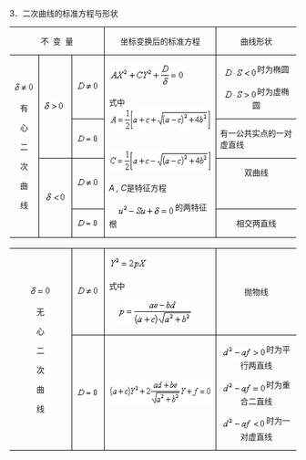 <div class=Section1>
<p class=MsoNormal><span lang=EN-US>3</span><span lang=ZH-CN style='font-family:
宋体_GB2312'>．二次曲线的标准方程与形状</span></p>
<table class=MsoNormalTable border=0 cellspacing=0 cellpadding=0
 style='border-collapse:collapse'>
 <tr>
  <td width=176 colspan=3 valign=top style='width:132.0pt;border-top:solid windowtext 1.0pt;
  border-left:none;border-bottom:none;border-right:solid windowtext 1.0pt;
  padding:0mm 5.4pt 0mm 5.4pt'>
  <p class=MsoNormal align=center style='text-align:center'><span lang=ZH-CN
  style='font-family:宋体_GB2312'>不</span><span lang=EN-US>&nbsp; </span><span
  lang=ZH-CN style='font-family:宋体_GB2312'>变</span><span lang=EN-US>&nbsp; </span><span
  lang=ZH-CN style='font-family:宋体_GB2312'>量</span></p>
  </td>
  <td width=264 valign=top style='width:198.0pt;border-top:solid windowtext 1.0pt;
  border-left:none;border-bottom:none;border-right:solid windowtext 1.0pt;
  padding:0mm 5.4pt 0mm 5.4pt'>
  <p class=MsoNormal align=center style='text-align:center'><span lang=ZH-CN
  style='font-family:宋体_GB2312'>坐标变换后的标准方程</span></p>
  </td>
  <td width=184 valign=top style='width:138.0pt;border:none;border-top:solid windowtext 1.0pt;
  padding:0mm 5.4pt 0mm 5.4pt'>
  <p class=MsoNormal align=center style='text-align:center'><span lang=ZH-CN
  style='font-family:宋体_GB2312'>曲线形状</span></p>
  </td>
 </tr>
 <tr style='height:7.75pt'>
  <td width=48 rowspan=4 style='width:36.0pt;border:solid windowtext 1.0pt;
  border-left:none;padding:0mm 5.4pt 0mm 5.4pt;height:7.75pt'>
  <p class=MsoNormal align=center style='text-align:center'><sub><span
  lang=EN-US><img width=39 height=19
  src="res/17e9d95da129bdd93c34fb6cc6aaaa52_5570_files/image002.gif" u1:shapes="_x0000_i1025"></span></sub></p>
  <p class=MsoNormal align=center style='text-align:center'><span lang=ZH-CN
  style='font-family:宋体_GB2312'>有</span></p>
  <p class=MsoNormal align=center style='text-align:center'><span lang=ZH-CN
  style='font-family:宋体_GB2312'>心</span></p>
  <p class=MsoNormal align=center style='text-align:center'><span lang=ZH-CN
  style='font-family:宋体_GB2312'>二</span></p>
  <p class=MsoNormal align=center style='text-align:center'><span lang=ZH-CN
  style='font-family:宋体_GB2312'>次</span></p>
  <p class=MsoNormal align=center style='text-align:center'><span lang=ZH-CN
  style='font-family:宋体_GB2312'>曲</span></p>
  <p class=MsoNormal align=center style='text-align:center'><span lang=ZH-CN
  style='font-family:宋体_GB2312'>线</span></p>
  </td>
  <td width=64 rowspan=2 style='width:48.0pt;border-top:solid windowtext 1.0pt;
  border-left:none;border-bottom:none;border-right:solid windowtext 1.0pt;
  padding:0mm 5.4pt 0mm 5.4pt;height:7.75pt'>
  <p class=MsoNormal><sub><span lang=EN-US><img width=37 height=19
  src="res/17e9d95da129bdd93c34fb6cc6aaaa52_5570_files/image004.gif" u1:shapes="_x0000_i1026"></span></sub></p>
  </td>
  <td width=64 style='width:48.0pt;border:solid windowtext 1.0pt;border-left:
  none;padding:0mm 5.4pt 0mm 5.4pt;height:7.75pt'>
  <p class=MsoNormal><sub><span lang=EN-US><img width=40 height=17
  src="res/17e9d95da129bdd93c34fb6cc6aaaa52_5570_files/image006.gif" u1:shapes="_x0000_i1027"></span></sub></p>
  </td>
  <td width=264 rowspan=4 valign=top style='width:198.0pt;border:solid windowtext 1.0pt;
  border-left:none;padding:0mm 5.4pt 0mm 5.4pt;height:7.75pt'>
  <p class=MsoNormal><sub><span lang=EN-US><img width=133 height=41
  src="res/17e9d95da129bdd93c34fb6cc6aaaa52_5570_files/image008.gif" u1:shapes="_x0000_i1028"></span></sub></p>
  <p class=MsoNormal><span lang=ZH-CN style='font-family:宋体_GB2312'>式中</span><span
  lang=ZH-CN> </span><sub><span lang=EN-US><img width=200 height=41
  src="res/17e9d95da129bdd93c34fb6cc6aaaa52_5570_files/image010.gif" u1:shapes="_x0000_i1029"
  align=absmiddle></span></sub></p>
  <p class=MsoNormal><span lang=EN-US>&nbsp;&nbsp;&nbsp;&nbsp; <sub><img
  width=199 height=41 src="res/17e9d95da129bdd93c34fb6cc6aaaa52_5570_files/image012.gif"
  u1:shapes="_x0000_i1030"></sub></span></p>
  <p class=MsoNormal><i><span lang=EN-US>A , C</span></i><span lang=ZH-CN
  style='font-family:宋体_GB2312'>是特征方程</span></p>
  <p class=MsoNormal><span lang=EN-US>&nbsp;&nbsp;&nbsp; <sub><img width=101
  height=24 src="res/17e9d95da129bdd93c34fb6cc6aaaa52_5570_files/image014.gif"
  u1:shapes="_x0000_i1031" align=absmiddle></sub></span><span lang=ZH-CN
  style='font-family:宋体_GB2312'>的两特征根</span></p>
  </td>
  <td width=184 valign=top style='width:138.0pt;border:none;border-top:solid windowtext 1.0pt;
  padding:0mm 5.4pt 0mm 5.4pt;height:7.75pt'>
  <p class=MsoNormal align=center style='text-align:center'><sub><span
  lang=EN-US><img width=59 height=16
  src="res/17e9d95da129bdd93c34fb6cc6aaaa52_5570_files/image016.gif" u1:shapes="_x0000_i1032"
  align=absmiddle></span></sub><span lang=ZH-CN style='font-family:宋体_GB2312'>时为椭圆</span></p>
  <p class=MsoNormal align=center style='text-align:center'><sub><span
  lang=EN-US><img width=59 height=16
  src="res/17e9d95da129bdd93c34fb6cc6aaaa52_5570_files/image018.gif" u1:shapes="_x0000_i1033"
  align=absmiddle></span></sub><span lang=ZH-CN style='font-family:宋体_GB2312'>时为虚椭圆</span></p>
  </td>
 </tr>
 <tr style='height:35.65pt'>
  <td width=64 style='width:48.0pt;border:none;border-right:solid windowtext 1.0pt;
  padding:0mm 5.4pt 0mm 5.4pt;height:35.65pt'>
  <p class=MsoNormal><sub><span lang=EN-US><img width=40 height=15
  src="res/17e9d95da129bdd93c34fb6cc6aaaa52_5570_files/image020.gif" u1:shapes="_x0000_i1034"></span></sub></p>
  </td>
  <td width=184 valign=top style='width:138.0pt;border:none;border-top:solid windowtext 1.0pt;
  padding:0mm 5.4pt 0mm 5.4pt;height:35.65pt'>
  <p class=MsoNormal><span lang=ZH-CN style='font-family:宋体_GB2312'>有一公共实点的一对虚直线</span></p>
  </td>
 </tr>
 <tr style='height:7.75pt'>
  <td width=64 rowspan=2 style='width:48.0pt;border:solid windowtext 1.0pt;
  border-left:none;padding:0mm 5.4pt 0mm 5.4pt;height:7.75pt'>
  <p class=MsoNormal align=center style='text-align:center'><sub><span
  lang=EN-US><img width=37 height=19
  src="res/17e9d95da129bdd93c34fb6cc6aaaa52_5570_files/image022.gif" u1:shapes="_x0000_i1035"></span></sub></p>
  </td>
  <td width=64 style='width:48.0pt;border-top:solid windowtext 1.0pt;
  border-left:none;border-bottom:none;border-right:solid windowtext 1.0pt;
  padding:0mm 5.4pt 0mm 5.4pt;height:7.75pt'>
  <p class=MsoNormal><sub><span lang=EN-US><img width=40 height=17
  src="res/17e9d95da129bdd93c34fb6cc6aaaa52_5570_files/image023.gif" u1:shapes="_x0000_i1036"></span></sub></p>
  </td>
  <td width=184 valign=top style='width:138.0pt;border:none;border-top:solid windowtext 1.0pt;
  padding:0mm 5.4pt 0mm 5.4pt;height:7.75pt'>
  <p class=MsoNormal align=center style='text-align:center'><span lang=ZH-CN
  style='font-family:宋体_GB2312'>双曲线</span></p>
  </td>
 </tr>
 <tr style='height:30.8pt'>
  <td width=64 style='width:48.0pt;border:solid windowtext 1.0pt;border-left:
  none;padding:0mm 5.4pt 0mm 5.4pt;height:30.8pt'>
  <p class=MsoNormal><sub><span lang=EN-US><img width=40 height=15
  src="res/17e9d95da129bdd93c34fb6cc6aaaa52_5570_files/image024.gif" u1:shapes="_x0000_i1037"></span></sub></p>
  </td>
  <td width=184 style='width:138.0pt;border-top:solid windowtext 1.0pt;
  border-left:none;border-bottom:solid windowtext 1.0pt;border-right:none;
  padding:0mm 5.4pt 0mm 5.4pt;height:30.8pt'>
  <p class=MsoNormal align=center style='text-align:center'><span lang=ZH-CN
  style='font-family:宋体_GB2312'>相交两直线</span></p>
  </td>
 </tr>
 <tr style='height:.7pt'>
  <td width=176 colspan=3 style='width:132.0pt;padding:0mm 5.4pt 0mm 5.4pt;
  height:.7pt'>
  <p class=MsoNormal align=left style='margin:0mm;margin-bottom:.0001pt;
  text-align:left'><span lang=EN-US style='font-family:宋体'>&nbsp; </span></p>
  </td>
  <td width=264 style='width:198.0pt;padding:0mm 5.4pt 0mm 5.4pt;height:.7pt'>
  <p class=MsoNormal align=left style='margin:0mm;margin-bottom:.0001pt;
  text-align:left'><span lang=EN-US style='font-family:宋体'>&nbsp; </span></p>
  </td>
  <td width=184 style='width:138.0pt;padding:0mm 5.4pt 0mm 5.4pt;height:.7pt'>
  <p class=MsoNormal align=left style='margin:0mm;margin-bottom:.0001pt;
  text-align:left'><span lang=EN-US style='font-family:宋体'>&nbsp; </span></p>
  </td>
 </tr>
 <tr style='height:22.7pt'>
  <td width=112 colspan=2 rowspan=2 style='width:84.0pt;border:solid windowtext 1.0pt;
  border-left:none;padding:0mm 5.4pt 0mm 5.4pt;height:22.7pt'>
  <p class=MsoNormal align=center style='text-align:center'><sub><span
  lang=EN-US><img width=39 height=19
  src="res/17e9d95da129bdd93c34fb6cc6aaaa52_5570_files/image026.gif" u1:shapes="_x0000_i1038"></span></sub></p>
  <p class=MsoNormal align=center style='text-align:center'><span lang=ZH-CN
  style='font-family:宋体_GB2312'>无</span></p>
  <p class=MsoNormal align=center style='text-align:center'><span lang=ZH-CN
  style='font-family:宋体_GB2312'>心</span></p>
  <p class=MsoNormal align=center style='text-align:center'><span lang=ZH-CN
  style='font-family:宋体_GB2312'>二</span></p>
  <p class=MsoNormal align=center style='text-align:center'><span lang=ZH-CN
  style='font-family:宋体_GB2312'>次</span></p>
  <p class=MsoNormal align=center style='text-align:center'><span lang=ZH-CN
  style='font-family:宋体_GB2312'>曲</span></p>
  <p class=MsoNormal align=center style='text-align:center'><span lang=ZH-CN
  style='font-family:宋体_GB2312'>线</span></p>
  </td>
  <td width=64 style='width:48.0pt;border:solid windowtext 1.0pt;border-left:
  none;padding:0mm 5.4pt 0mm 5.4pt;height:22.7pt'>
  <p class=MsoNormal><sub><span lang=EN-US><img width=40 height=17
  src="res/17e9d95da129bdd93c34fb6cc6aaaa52_5570_files/image027.gif" u1:shapes="_x0000_i1039"></span></sub></p>
  </td>
  <td width=264 valign=top style='width:198.0pt;border:solid windowtext 1.0pt;
  border-left:none;padding:0mm 5.4pt 0mm 5.4pt;height:22.7pt'>
  <p class=MsoNormal><sub><span lang=EN-US><img width=68 height=24
  src="res/17e9d95da129bdd93c34fb6cc6aaaa52_5570_files/image029.gif" u1:shapes="_x0000_i1040"></span></sub></p>
  <p class=MsoNormal><span lang=ZH-CN style='font-family:宋体_GB2312'>式中</span></p>
  <p class=MsoNormal><span lang=EN-US>&nbsp;&nbsp;&nbsp; <sub><img width=133
  height=45 src="res/17e9d95da129bdd93c34fb6cc6aaaa52_5570_files/image031.gif"
  u1:shapes="_x0000_i1041"></sub></span></p>
  </td>
  <td width=184 style='width:138.0pt;border-top:solid windowtext 1.0pt;
  border-left:none;border-bottom:solid windowtext 1.0pt;border-right:none;
  padding:0mm 5.4pt 0mm 5.4pt;height:22.7pt'>
  <p class=MsoNormal align=center style='text-align:center'><span lang=ZH-CN
  style='font-family:宋体_GB2312'>抛物线</span></p>
  </td>
 </tr>
 <tr style='height:7.75pt'>
  <td width=64 style='width:48.0pt;border-top:none;border-left:none;border-bottom:
  solid windowtext 1.0pt;border-right:solid windowtext 1.0pt;padding:0mm 5.4pt 0mm 5.4pt;
  height:7.75pt'>
  <p class=MsoNormal><sub><span lang=EN-US><img width=40 height=15
  src="res/17e9d95da129bdd93c34fb6cc6aaaa52_5570_files/image032.gif" u1:shapes="_x0000_i1059"></span></sub></p>
  </td>
  <td width=264 style='width:198.0pt;border-top:none;border-left:none;
  border-bottom:solid windowtext 1.0pt;border-right:solid windowtext 1.0pt;
  padding:0mm 5.4pt 0mm 5.4pt;height:7.75pt'>
  <p class=MsoNormal align=center style='text-align:center'><sub><span
  lang=EN-US><img width=209 height=45
  src="res/17e9d95da129bdd93c34fb6cc6aaaa52_5570_files/image034.gif" u1:shapes="_x0000_i1060"></span></sub></p>
  </td>
  <td width=184 valign=top style='width:138.0pt;border:none;border-bottom:solid windowtext 1.0pt;
  padding:0mm 5.4pt 0mm 5.4pt;height:7.75pt'>
  <p class=MsoNormal align=center style='text-align:center'><sub><span
  lang=EN-US><img width=77 height=24
  src="res/17e9d95da129bdd93c34fb6cc6aaaa52_5570_files/image036.gif" u1:shapes="_x0000_i1061"
  align=absmiddle></span></sub><span lang=ZH-CN style='font-family:宋体_GB2312'>时为平行两直线</span></p>
  <p class=MsoNormal align=center style='text-align:center'><sub><span
  lang=EN-US><img width=77 height=24
  src="res/17e9d95da129bdd93c34fb6cc6aaaa52_5570_files/image038.gif" u1:shapes="_x0000_i1062"
  align=absmiddle></span></sub><span lang=ZH-CN style='font-family:宋体_GB2312'>时为重合二直线</span></p>
  <p class=MsoNormal align=center style='text-align:center'><sub><span
  lang=EN-US><img width=77 height=24
  src="res/17e9d95da129bdd93c34fb6cc6aaaa52_5570_files/image040.gif" u1:shapes="_x0000_i1063"
  align=absmiddle></span></sub><span lang=ZH-CN style='font-family:宋体_GB2312'>时为一对虚直线</span></p>
  </td>
 </tr>
</table>
<p class=MsoNormal align=left style='margin:0mm;margin-bottom:.0001pt;
text-align:left'><span lang=EN-US style='font-family:宋体'>&nbsp;</span></p>
</div>